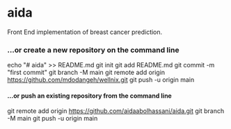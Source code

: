# aida

Front End implementation of breast cancer prediction.

### …or create a new repository on the command line

echo "# aida" >> README.md
git init
git add README.md
git commit -m "first commit"
git branch -M main
git remote add origin https://github.com/mdodangeh/wellnix.git
git push -u origin main

#### …or push an existing repository from the command line

git remote add origin https://github.com/aidaabolhassani/aida.git
git branch -M main
git push -u origin main
